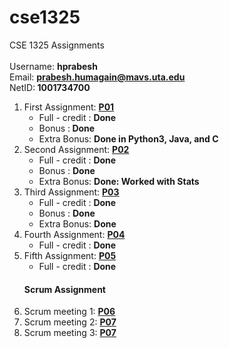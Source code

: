 # cse1325
CSE 1325 Assignments<br/><br/>
Username: <strong>hprabesh</strong><br/>
Email: <strong>prabesh.humagain@mavs.uta.edu</strong><br/>
NetID:<strong> 1001734700</strong><br/>



<ol>
  <li>
    First Assignment: <strong><a href="https://github.com/hprabesh/cse1325/tree/master/P01/">P01</a></strong>
    <ul><li>Full - credit : <strong>Done</strong></li>
      <li>Bonus :<strong> Done</strong></li>
      <li>Extra Bonus: <strong>Done in Python3, Java, and C</strong></li>
    </ul>
  </li>
  <li>
    Second Assignment: <strong><a href="https://github.com/hprabesh/cse1325/tree/master/P02">P02</a></strong>
    <ul>
      <li>Full - credit : <Strong>Done</strong></li>
      <li>Bonus : <strong>Done</strong></li>
      <li>Extra Bonus: <strong>Done: Worked with Stats</strong></li>
    </ul>
  </li>
    <li>
    Third Assignment: <strong><a href="https://github.com/hprabesh/cse1325/tree/master/P03">P03</a></strong>
    <ul>
      <li>Full - credit : <Strong>Done</strong></li>
      <li>Bonus : <strong>Done</strong></li>
      <li>Extra Bonus: <strong>Done</strong></li>
    </ul>
  </li>
  <li>
    Fourth Assignment: <strong><a href="https://github.com/hprabesh/cse1325/tree/master/P04">P04</a></strong>
    <ul>
      <li>Full - credit : <Strong>Done</strong></li>
    </ul>
  </li>
  <li>
    Fifth Assignment: <strong><a href="https://github.com/hprabesh/cse1325/tree/master/P05">P05</a></strong>
    <ul>
      <li>Full - credit : <Strong>Done</strong></li>
    </ul>
  </li>
  <h4>Scrum Assignment</h4>
    <li>
      Scrum meeting  1: <strong><a href="https://github.com/hprabesh/cse1325/tree/master/P06">P06</a></strong>
    </li>
    <li>
      Scrum meeting  2: <strong><a href="https://github.com/hprabesh/cse1325/tree/master/P07">P07</a></strong>
    </li>
    <li>
      Scrum meeting  3: <strong><a href="https://github.com/hprabesh/cse1325/tree/master/P08">P07</a></strong>
    </li>
</ol>
